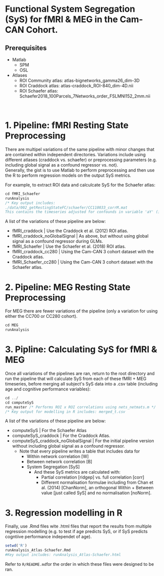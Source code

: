 # Functional System Segregation (SyS) for fMRI & MEG in the Cam-CAN Cohort.

## Prerequisites
* Matlab
  * SPM
  * OSL
* Atlases
  * ROI Community atlas: atlas-bignetworks_gamma26_dim-3D
  * ROI Craddock atlas:  atlas-craddock_ROI-840_dim-4D.nii
  * ROI Schaefer atlas:  Schaefer2018_100Parcels_7Networks_order_FSLMNI152_2mm.nii 

<br>

# 1. Pipeline: fMRI Resting State Preprocessing

There are multipel variations of the same pipeline with minor changes that are contained within independent directories. Variations include using different atlases (craddock vs. schaefer) or preprocessing parameters (e.g. including global signal as a confound regressor vs. not). 
<br>
Generally, the gist is to use Matlab to perform preprocessing and then use the R to perform regression models on the output SyS metrics. 

For example, to extract ROI data and calculcate SyS for the Schaefer atlas:

```c
cd fMRI_Schaefer
runAnalysis
/* Key output includes: 
./data/002_getRestingStateFC/schaefer/CC110033_corrM.mat
This contains the timeseries adjusted for confounds in variable 'aY' (i.e. a [time x ROI]
```

A list of the variations of these pipeline are below:

- fMRI_craddock | Use the Craddock et al. (2012) ROI atlas.
- fMRI_craddock_noGlobalSignal | As above, but without using global signal as a confound regressor during GLMs.
- fMRI_Schaefer | Use the Schaefer et al. (2018) ROI atlas.
- fMRI_craddock_cc280 | Using the Cam-CAN 3 cohort dataset with the Craddock atlas.
- fMRI_Schaefer_cc280 | Using the Cam-CAN 3 cohort dataset with the Schaefer atlas.

# 2. Pipeline: MEG Resting State Preprocessing
For MEG there are fewer variations of the pipeline (only a variation for using either the CC700 or CC280 cohort).

```c
cd MEG
runAnalysis
```

# 3. Pipline: Calculating SyS for fMRI & MEG
Once all variations of the pipelines are ran, return to the root directory and run the pipeline that will calculate SyS from each of these fMRI + MEG timeseries, before merging all subject's SyS data into a .csv table (including age and cognitive performance variables):

```c
cd ../
cd computeSyS 
run_master /* Performs ROI x ROI correlations using nets_netmats.m */
/* Key output for modelling in R includes: merged_t.csv
```

A list of the variations of these pipeline are below:

- computeSyS | For the Schaefer Atlas
- computeSyS_craddock | For the Craddock Atlas.
- computeSyS_craddock_noGlobalSignal | For the initial pipeline version without including global signal as a confound regressor. 
  - Note that every pipeline writes a table that includes data for
    - Within network correlation [W]
    - Between network correlation [B]
    - System Segregation [SyS]
      - And these SyS metrics are calculated with:
        - Partial correlation [ridgep] vs. full correlation [corr]
        - Different normalisation formulae including from Chan et al. (2014) [ChanNorm], an orthogonal Within + Between value [just called SyS] and no normalisation [noNorm].


# 3. Regression modelling in R
Finally, use .Rmd files wite .html files that report the results from multiple regression modelling (e.g. to test if age predicts SyS, or if SyS predicts cogntiive performance independet of age).
 

```R
setwd('R')
runAnalysis_Atlas-Schaefer.Rmd
#Key output includes: runAnalysis_Atlas-Schaefer.html
```

Refer to ```R/README.md```for the order in which these files were designed to be ran.

